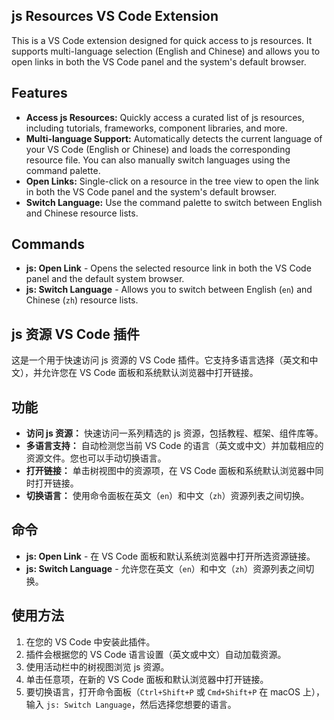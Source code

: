 ## js Resources VS Code Extension

This is a VS Code extension designed for quick access to js resources. It supports multi-language selection (English and Chinese) and allows you to open links in both the VS Code panel and the system's default browser.

## Features
- **Access js Resources:** Quickly access a curated list of js resources, including tutorials, frameworks, component libraries, and more.
- **Multi-language Support:** Automatically detects the current language of your VS Code (English or Chinese) and loads the corresponding resource file. You can also manually switch languages using the command palette.
- **Open Links:** Single-click on a resource in the tree view to open the link in both the VS Code panel and the system's default browser.
- **Switch Language:** Use the command palette to switch between English and Chinese resource lists.

## Commands
- **js: Open Link** - Opens the selected resource link in both the VS Code panel and the default system browser.
- **js: Switch Language** - Allows you to switch between English (`en`) and Chinese (`zh`) resource lists.

## js 资源 VS Code 插件

这是一个用于快速访问 js 资源的 VS Code 插件。它支持多语言选择（英文和中文），并允许您在 VS Code 面板和系统默认浏览器中打开链接。

## 功能
- **访问 js 资源：** 快速访问一系列精选的 js 资源，包括教程、框架、组件库等。
- **多语言支持：** 自动检测您当前 VS Code 的语言（英文或中文）并加载相应的资源文件。您也可以手动切换语言。
- **打开链接：** 单击树视图中的资源项，在 VS Code 面板和系统默认浏览器中同时打开链接。
- **切换语言：** 使用命令面板在英文（`en`）和中文（`zh`）资源列表之间切换。

## 命令
- **js: Open Link** - 在 VS Code 面板和默认系统浏览器中打开所选资源链接。
- **js: Switch Language** - 允许您在英文（`en`）和中文（`zh`）资源列表之间切换。

## 使用方法
1. 在您的 VS Code 中安装此插件。
2. 插件会根据您的 VS Code 语言设置（英文或中文）自动加载资源。
3. 使用活动栏中的树视图浏览 js 资源。
4. 单击任意项，在新的 VS Code 面板和默认浏览器中打开链接。
5. 要切换语言，打开命令面板（`Ctrl+Shift+P` 或 `Cmd+Shift+P` 在 macOS 上），输入 `js: Switch Language`，然后选择您想要的语言。
